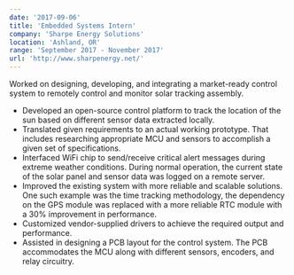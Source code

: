 ```yaml
---
date: '2017-09-06'
title: 'Embedded Systems Intern'
company: 'Sharpe Energy Solutions'
location: 'Ashland, OR'
range: 'September 2017 - November 2017'
url: 'http://www.sharpenergy.net/'
---
```


Worked on designing, developing, and integrating a market-ready control system to remotely control and monitor solar tracking assembly.

- Developed an open-source control platform to track the location of the sun based on different sensor data extracted locally.
- Translated given requirements to an actual working prototype. That includes researching appropriate MCU and sensors to accomplish a given set of specifications.
- Interfaced WiFi chip to send/receive critical alert messages during extreme weather conditions. During normal operation, the current state of the solar panel and sensor data was logged on a remote server.
- Improved the existing system with more reliable and scalable solutions. One such example was the time tracking methodology, the dependency on the GPS module was replaced with a more reliable RTC module with a 30% improvement in performance.
- Customized vendor-supplied drivers to achieve the required output and performance.
- Assisted in designing a PCB layout for the control system. The PCB accommodates the MCU along with different sensors, encoders, and relay circuitry.
